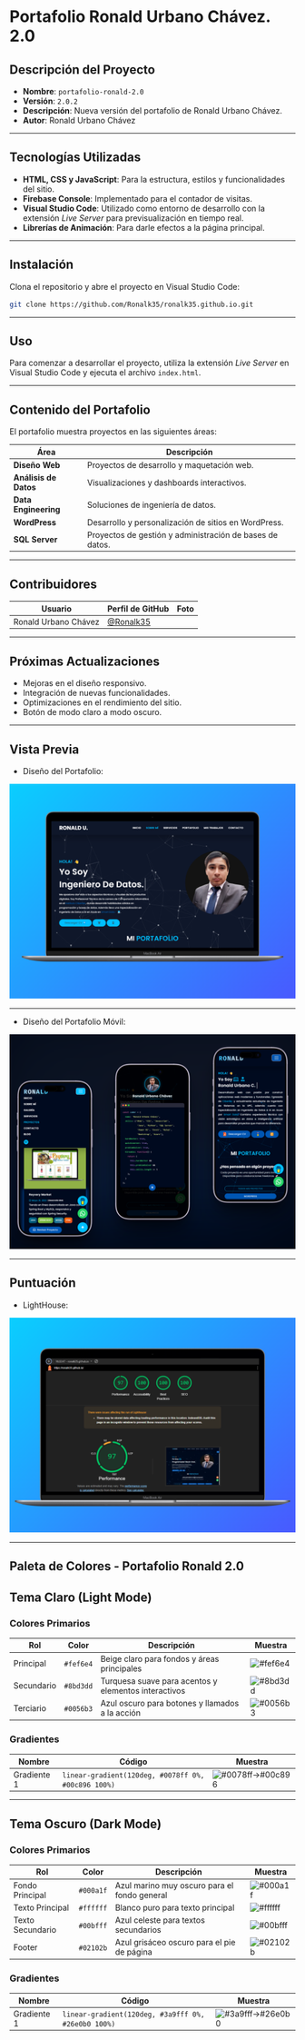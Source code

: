 # Portafolio Ronald Urbano Chávez. 2.0

## Descripción del Proyecto

- **Nombre**: `portafolio-ronald-2.0`
- **Versión**: `2.0.2`
- **Descripción**: Nueva versión del portafolio de Ronald Urbano Chávez.
- **Autor**: Ronald Urbano Chávez

---

## Tecnologías Utilizadas

- **HTML, CSS y JavaScript**: Para la estructura, estilos y funcionalidades del sitio.
- **Firebase Console**: Implementado para el contador de visitas.
- **Visual Studio Code**: Utilizado como entorno de desarrollo con la extensión *Live Server* para previsualización en tiempo real.
- **Librerías de Animación**: Para darle efectos a la página principal.

---

## Instalación

Clona el repositorio y abre el proyecto en Visual Studio Code:

```bash
git clone https://github.com/Ronalk35/ronalk35.github.io.git
```

---

## Uso

Para comenzar a desarrollar el proyecto, utiliza la extensión *Live Server* en Visual Studio Code y ejecuta el archivo `index.html`.

---

## Contenido del Portafolio

El portafolio muestra proyectos en las siguientes áreas:

| Área                  | Descripción                                              |
| --------------------- | -------------------------------------------------------- |
| **Diseño Web**        | Proyectos de desarrollo y maquetación web.               |
| **Análisis de Datos** | Visualizaciones y dashboards interactivos.               |
| **Data Engineering**  | Soluciones de ingeniería de datos.                       |
| **WordPress**         | Desarrollo y personalización de sitios en WordPress.     |
| **SQL Server**        | Proyectos de gestión y administración de bases de datos. |

---

## Contribuidores

| Usuario              | Perfil de GitHub                                 | Foto |
| -------------------- | ------------------------------------------------ | ---- |
| Ronald Urbano Chávez | [@Ronalk35](https://github.com/Ronalk35) |      | <img src="https://github.com/Ronalk35/ronalk35.github.io/assets/img/portafolio_ronald.png" width="50" height="50" />

---

## Próximas Actualizaciones

- Mejoras en el diseño responsivo.
- Integración de nuevas funcionalidades.
- Optimizaciones en el rendimiento del sitio.
- Botón de modo claro a modo oscuro.

---

## Vista Previa

- Diseño del Portafolio:

![Vista previa del portafolio](assets/img/portafolio_ronald.png)

---

- Diseño del Portafolio Móvil:

![Vista previa del portafolio](assets/img/movil.png)

---

## Puntuación

- LightHouse:

![Vista previa del portafolio](assets/img/lighthouse.png)

---

## Paleta de Colores - Portafolio Ronald 2.0

## Tema Claro (Light Mode)
### Colores Primarios
| Rol         | Color       | Descripción                                                  | Muestra                          |
|-------------|-------------|--------------------------------------------------------------|----------------------------------|
| Principal   | `#fef6e4`   | Beige claro para fondos y áreas principales                  | ![#fef6e4](https://img.shields.io/badge/-%23fef6e4-fef6e4) |
| Secundario  | `#8bd3dd`   | Turquesa suave para acentos y elementos interactivos         | ![#8bd3dd](https://img.shields.io/badge/-%238bd3dd-8bd3dd) |
| Terciario   | `#0056b3`   | Azul oscuro para botones y llamados a la acción              | ![#0056b3](https://img.shields.io/badge/-%230056b3-0056b3) |

### Gradientes
| Nombre        | Código                                                                                   | Muestra |
|---------------|-------------------------------------------------------------------------------------------|---------|
| Gradiente 1    | `linear-gradient(120deg, #0078ff 0%, #00c896 100%)` | ![#0078ff→#00c896](https://img.shields.io/badge/gradient-%230078ff→%2300c896-0078ff) |

---
## Tema Oscuro (Dark Mode)
### Colores Primarios
| Rol              | Color       | Descripción                                             | Muestra                          |
|------------------|-------------|---------------------------------------------------------|----------------------------------|
| Fondo Principal  | `#000a1f`   | Azul marino muy oscuro para el fondo general            | ![#000a1f](https://img.shields.io/badge/-%23000a1f-000a1f) |
| Texto Principal  | `#ffffff`   | Blanco puro para texto principal                        | ![#ffffff](https://img.shields.io/badge/-%23ffffff-ffffff) |
| Texto Secundario | `#00bfff`   | Azul celeste para textos secundarios                    | ![#00bfff](https://img.shields.io/badge/-%2300bfff-00bfff) |
| Footer           | `#02102b`   | Azul grisáceo oscuro para el pie de página              | ![#02102b](https://img.shields.io/badge/-%2302102b-02102b) |

### Gradientes
| Nombre        | Código                                                                                   | Muestra |
|---------------|-------------------------------------------------------------------------------------------|---------|
| Gradiente 1    | `linear-gradient(120deg, #3a9fff 0%, #26e0b0 100%)` | ![#3a9fff→#26e0b0](https://img.shields.io/badge/gradient-%233a9fff→%2326e0b0-3a9fff) |

